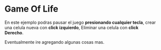 # Game Of Life

En este ejemplo podras pausar el juego **presionando cualquier tecla**, crear una celula nueva con **click izquierdo**, Eliminar una celula con **click Derecho**.

Eventualmente ire agregando algunas cosas mas.